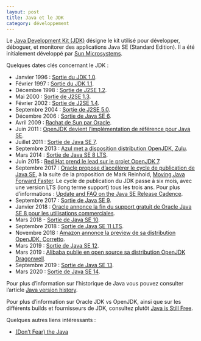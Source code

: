 ```yaml
---
layout: post
title: Java et le JDK
category: développement
---
```


Le [Java Development Kit (JDK)](https://wikipedia.org/wiki/Java_Development_Kit) désigne le kit utilisé pour développer, déboguer, et monitorer des applications
Java SE (Standard Edition). Il a été initialement développé par [Sun Microsystems](https://wikipedia.org/wiki/Sun_Microsystems).

Quelques dates clés concernant le JDK :
- Janvier 1996 : [Sortie du JDK 1.0](https://web.archive.org/web/20070310235103/http://www.sun.com/smi/Press/sunflash/1996-01/sunflash.960123.10561.xml).
- Février 1997 : [Sortie du JDK 1.1](https://web.archive.org/web/20080210044125/http://www.sun.com/smi/Press/sunflash/1997-02/sunflash.970219.0001.xml).
- Décembre 1998 : [Sortie de J2SE 1.2](https://web.archive.org/web/20070816170028/http://www.sun.com/smi/Press/sunflash/1998-12/sunflash.981208.9.xml).
- Mai 2000 : [Sortie de J2SE 1.3](https://web.archive.org/web/20061107051825/https://java.sun.com/j2se/1.3/docs/relnotes/features.html).
- Février 2002 : [Sortie de J2SE 1.4](https://web.archive.org/web/20070108015942/https://java.sun.com/j2se/1.4.2/docs/relnotes/features.html).
- Septembre 2004 : [Sortie de J2SE 5.0](https://web.archive.org/web/20191006205810/https://docs.oracle.com/javase/1.5.0/docs/relnotes/features.html).
- Décembre 2006 : [Sortie de Java SE 6](https://web.archive.org/web/20100105054213/http://java.sun.com/javase/6/features.jsp).
- Avril 2009 : [Rachat de Sun par Oracle](http://www.oracle.com/us/corporate/press/018363).
- Juin 2011 : [OpenJDK devient l’implémentation de référence pour Java SE](https://web.archive.org/web/20140502214650/https://blogs.oracle.com/henrik/entry/moving_to_openjdk_as_the).
- Juillet 2011 : [Sortie de Java SE 7](https://openjdk.java.net/projects/jdk7/).
- Septembre 2013 : [Azul met a disposition distribution OpenJDK, Zulu](https://en.wikipedia.org/wiki/Azul_Systems).
- Mars 2014 : [Sortie de Java SE 8 LTS](https://openjdk.java.net/projects/jdk8/).
- Juin 2015 : [Red Hat prend le lead sur le projet OpenJDK 7](https://www.redhat.com/en/about/press-releases/stewardship-openjdk-7-project-shifts-red-hat).
- Septembre 2017 : [Oracle propose d’accélérer le cycle de publication de Java SE](https://blogs.oracle.com/java-platform-group/faster-and-easier-use-and-redistribution-of-java-se),
  à la suite de la proposition de Mark Reinhold, [Moving Java Forward Faster](https://mreinhold.org/blog/forward-faster).
  Le cycle de publication du JDK passe à six mois, avec une version LTS (long terme support)
  tous les trois ans. Pour plus d’informations : [Update and FAQ on the Java SE Release Cadence](https://blogs.oracle.com/java-platform-group/update-and-faq-on-the-java-se-release-cadence).
- Septembre 2017 : [Sortie de Java SE 9](https://openjdk.java.net/projects/jdk9/).
- Janvier 2018 : [Oracle annonce la fin du support gratuit de Oracle Java SE 8 pour les utilisations
  commerciales](https://blogs.oracle.com/java-platform-group/extension-of-oracle-java-se-8-public-updates-and-java-web-start-support).
- Mars 2018 - [Sortie de Java SE 10](https://openjdk.java.net/projects/jdk/10/).
- Septembre 2018 : [Sortie de Java SE 11 LTS](https://openjdk.java.net/projects/jdk/11/).
- Novembre 2018 : [Amazon annonce la preview de sa distribution OpenJDK, Corretto](https://aws.amazon.com/fr/blogs/opensource/amazon-corretto-no-cost-distribution-openjdk-long-term-support/).
- Mars 2019 : [Sortie de Java SE 12](https://openjdk.java.net/projects/jdk/12/).
- Mars 2019 : [Alibaba publie en open source sa distribution OpenJDK Dragonwell](https://www.alibabacloud.com/blog/alibaba-makes-dragonwell-openjdk-open-source_594624).
- Septembre 2019 : [Sortie de Java SE 13](https://openjdk.java.net/projects/jdk/13/).
- Mars 2020 : [Sortie de Java SE 14](https://openjdk.java.net/projects/jdk/14/).

Pour plus d’information sur l’historique de Java vous pouvez consulter l’article [Java version
history](https://wikipedia.org/wiki/Java_version_history).

Pour plus d’information sur Oracle JDK vs OpenJDK, ainsi que sur les différents builds et
fournisseurs de JDK, consultez plutôt [Java is Still Free](https://docs.google.com/document/d/1nFGazvrCvHMZJgFstlbzoHjpAVwv5DEdnaBr_5pKuHo/edit?usp=sharing).

Quelques autres liens intéressants :
- [(Don’t Fear) the Java](https://www.azul.com/dont-fear-the-java/)

